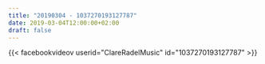 ```yaml
---
title: "20190304 - 1037270193127787"
date: 2019-03-04T12:00:00+02:00
draft: false
---
```


{{< facebookvideov userid="ClareRadelMusic" id="1037270193127787" >}}